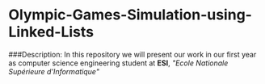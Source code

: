 # Olympic-Games-Simulation-using-Linked-Lists

###Description: In this repository we will present our work in our first year as computer science engineering student at **ESI**, *"Ecole Nationale Supérieure d'Informatique"*
